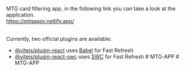 MTG card filtering app, in the following link you can take a look at the application.
<br>
https://mtgappv.netlify.app/
<br>
<br>

Currently, two official plugins are available:<br>

- [@vitejs/plugin-react](https://github.com/vitejs/vite-plugin-react/blob/main/packages/plugin-react/README.md) uses [Babel](https://babeljs.io/) for Fast Refresh
- [@vitejs/plugin-react-swc](https://github.com/vitejs/vite-plugin-react-swc) uses [SWC](https://swc.rs/) for Fast Refresh
#   M T G - A P P 
 
 #   M T G - A P P 
 
 
